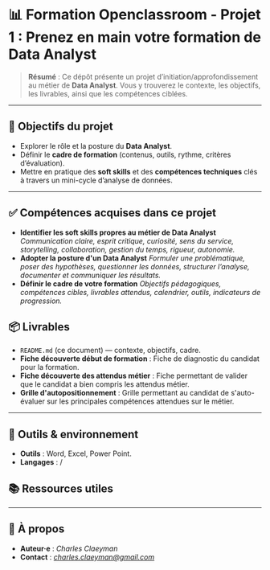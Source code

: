 # 📊 Formation Openclassroom - Projet 1 : Prenez en main votre formation de Data Analyst

> **Résumé** : Ce dépôt présente un projet d’initiation/approfondissement au métier de **Data Analyst**.
> Vous y trouverez le contexte, les objectifs, les livrables, ainsi que les compétences ciblées.

---

## 🎯 Objectifs du projet

* Explorer le rôle et la posture du **Data Analyst**.
* Définir le **cadre de formation** (contenus, outils, rythme, critères d’évaluation).
* Mettre en pratique des **soft skills** et des **compétences techniques** clés à travers un mini-cycle d’analyse de données.

---

## ✅ Compétences acquises dans ce projet

* **Identifier les soft skills propres au métier de Data Analyst**
  *Communication claire, esprit critique, curiosité, sens du service, storytelling, collaboration, gestion du temps, rigueur, autonomie.*
* **Adopter la posture d'un Data Analyst**
  *Formuler une problématique, poser des hypothèses, questionner les données, structurer l’analyse, documenter et communiquer les résultats.*
* **Définir le cadre de votre formation**
  *Objectifs pédagogiques, compétences cibles, livrables attendus, calendrier, outils, indicateurs de progression.*


## 📦 Livrables

* `README.md` (ce document) — contexte, objectifs, cadre.
* **Fiche découverte début de formation** : Fiche de diagnostic du candidat pour la formation.
* **Fiche découverte des attendus métier** : Fiche permettant de valider que le candidat a bien compris les attendus métier.
* **Grille d'autopositionnement** : Grille permettant au candidat de s'auto-évaluer sur les principales compétences attendues sur le métier. 

---

## 🧰 Outils & environnement

* **Outils** : Word, Excel, Power Point.
* **Langages** : /


## 📚 Ressources utiles



---

## 👤 À propos

* **Auteur·e** : *Charles Claeyman*
* **Contact** : *charles.claeyman@gmail.com*
